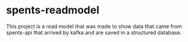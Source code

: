 # spents-readmodel
This project is a read model that was made to show data that came from spents-api that arrived by kafka and are saved in a structured database.
